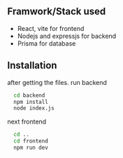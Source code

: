 
## Framwork/Stack used

 - React, vite for frontend 
 - Nodejs and expressjs for backend
 - Prisma for database


## Installation

after getting the files.
run backend

```bash
  cd backend
  npm install
  node index.js
```
next frontend

```bash
  cd ..
  cd frontend
  npm run dev
```
